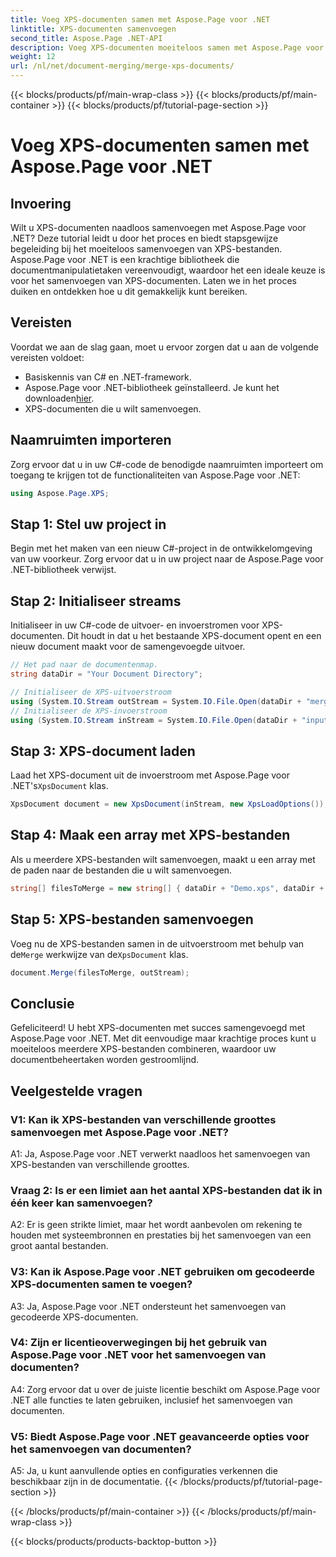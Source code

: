 ```yaml
---
title: Voeg XPS-documenten samen met Aspose.Page voor .NET
linktitle: XPS-documenten samenvoegen
second_title: Aspose.Page .NET-API
description: Voeg XPS-documenten moeiteloos samen met Aspose.Page voor .NET. Volg onze stapsgewijze handleiding voor naadloos documentbeheer.
weight: 12
url: /nl/net/document-merging/merge-xps-documents/
---
```


{{< blocks/products/pf/main-wrap-class >}}
{{< blocks/products/pf/main-container >}}
{{< blocks/products/pf/tutorial-page-section >}}

# Voeg XPS-documenten samen met Aspose.Page voor .NET

## Invoering

Wilt u XPS-documenten naadloos samenvoegen met Aspose.Page voor .NET? Deze tutorial leidt u door het proces en biedt stapsgewijze begeleiding bij het moeiteloos samenvoegen van XPS-bestanden. Aspose.Page voor .NET is een krachtige bibliotheek die documentmanipulatietaken vereenvoudigt, waardoor het een ideale keuze is voor het samenvoegen van XPS-documenten. Laten we in het proces duiken en ontdekken hoe u dit gemakkelijk kunt bereiken.

## Vereisten

Voordat we aan de slag gaan, moet u ervoor zorgen dat u aan de volgende vereisten voldoet:

- Basiskennis van C# en .NET-framework.
-  Aspose.Page voor .NET-bibliotheek geïnstalleerd. Je kunt het downloaden[hier](https://releases.aspose.com/page/net/).
- XPS-documenten die u wilt samenvoegen.

## Naamruimten importeren

Zorg ervoor dat u in uw C#-code de benodigde naamruimten importeert om toegang te krijgen tot de functionaliteiten van Aspose.Page voor .NET:

```csharp
using Aspose.Page.XPS;
```

## Stap 1: Stel uw project in

Begin met het maken van een nieuw C#-project in de ontwikkelomgeving van uw voorkeur. Zorg ervoor dat u in uw project naar de Aspose.Page voor .NET-bibliotheek verwijst.

## Stap 2: Initialiseer streams

Initialiseer in uw C#-code de uitvoer- en invoerstromen voor XPS-documenten. Dit houdt in dat u het bestaande XPS-document opent en een nieuw document maakt voor de samengevoegde uitvoer.

```csharp
// Het pad naar de documentenmap.
string dataDir = "Your Document Directory";

// Initialiseer de XPS-uitvoerstroom
using (System.IO.Stream outStream = System.IO.File.Open(dataDir + "mergedXPSfiles.xps", System.IO.FileMode.OpenOrCreate, System.IO.FileAccess.Write))
// Initialiseer de XPS-invoerstroom
using (System.IO.Stream inStream = System.IO.File.Open(dataDir + "input.xps", System.IO.FileMode.Open))
```

## Stap 3: XPS-document laden

 Laad het XPS-document uit de invoerstroom met Aspose.Page voor .NET's`XpsDocument` klas.

```csharp
XpsDocument document = new XpsDocument(inStream, new XpsLoadOptions());
```

## Stap 4: Maak een array met XPS-bestanden

Als u meerdere XPS-bestanden wilt samenvoegen, maakt u een array met de paden naar de bestanden die u wilt samenvoegen.

```csharp
string[] filesToMerge = new string[] { dataDir + "Demo.xps", dataDir + "sample.xps" };
```

## Stap 5: XPS-bestanden samenvoegen

 Voeg nu de XPS-bestanden samen in de uitvoerstroom met behulp van de`Merge` werkwijze van de`XpsDocument` klas.

```csharp
document.Merge(filesToMerge, outStream);
```

## Conclusie

Gefeliciteerd! U hebt XPS-documenten met succes samengevoegd met Aspose.Page voor .NET. Met dit eenvoudige maar krachtige proces kunt u moeiteloos meerdere XPS-bestanden combineren, waardoor uw documentbeheertaken worden gestroomlijnd.

## Veelgestelde vragen

### V1: Kan ik XPS-bestanden van verschillende groottes samenvoegen met Aspose.Page voor .NET?

A1: Ja, Aspose.Page voor .NET verwerkt naadloos het samenvoegen van XPS-bestanden van verschillende groottes.

### Vraag 2: Is er een limiet aan het aantal XPS-bestanden dat ik in één keer kan samenvoegen?

A2: Er is geen strikte limiet, maar het wordt aanbevolen om rekening te houden met systeembronnen en prestaties bij het samenvoegen van een groot aantal bestanden.

### V3: Kan ik Aspose.Page voor .NET gebruiken om gecodeerde XPS-documenten samen te voegen?

A3: Ja, Aspose.Page voor .NET ondersteunt het samenvoegen van gecodeerde XPS-documenten.

### V4: Zijn er licentieoverwegingen bij het gebruik van Aspose.Page voor .NET voor het samenvoegen van documenten?

A4: Zorg ervoor dat u over de juiste licentie beschikt om Aspose.Page voor .NET alle functies te laten gebruiken, inclusief het samenvoegen van documenten.

### V5: Biedt Aspose.Page voor .NET geavanceerde opties voor het samenvoegen van documenten?

A5: Ja, u kunt aanvullende opties en configuraties verkennen die beschikbaar zijn in de documentatie.
{{< /blocks/products/pf/tutorial-page-section >}}

{{< /blocks/products/pf/main-container >}}
{{< /blocks/products/pf/main-wrap-class >}}

{{< blocks/products/products-backtop-button >}}
